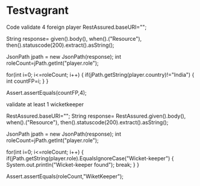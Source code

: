 # Testvagrant
Code
validate 4 foreign player
RestAssured.baseURI="";

String response=
given().body(),
when().("Resource"),
then().statuscode(200).extract().asString();

JsonPath jpath = new JsonPath(response);
int roleCount=jPath.getInt("player.role");

for(int i=0; i<=roleCount; i++)
{
if(jPath.getString(player.country)!="India")
{
int countFP=i;
}
}

Assert.assertEquals(countFP,4);



validate at least 1 wicketkeeper

RestAssured.baseURI="";
String response=
RestAssured.given().body(),
when().("Resource"),
then().statuscode(200).extract().asString();

JsonPath jpath = new JsonPath(response);
int roleCount=jPath.getInt("player.role");

for(int i=0; i<=roleCount; i++)
{
if(jPath.getString(player.role).EqualsIgnoreCase("Wicket-keeper")
{
System.out.println("Wicket-keeper found");
break;
}
}

Assert.assertEquals(roleCount,"WiketKeeper");
